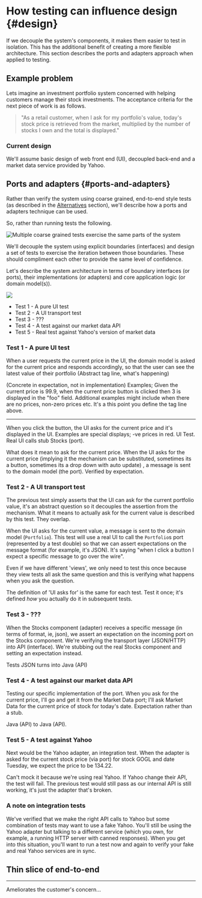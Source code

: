 # How testing can influence design {#design}

If we decouple the system's components, it makes them easier to test in isolation. This has the additional benefit of creating a more flexible architecture. This section describes the ports and adapters approach when applied to testing.



## Example problem

Lets imagine an investment portfolio system concerned with helping customers manage their stock investments. The acceptance criteria for the next piece of work is as follows.

> "As a retail customer, when I ask for my portfolio's value, today's stock price is retrieved from the market, multiplied by the number of stocks I own and the total is displayed."



### Current design

We'll assume basic design of web front end (UI), decoupled back-end and a market data service provided by Yahoo.



## Ports and adapters {#ports-and-adapters}

Rather than verify the system using coarse grained, end-to-end style tests (as described in the [Alternatives](#use-a-hexagonal-architecture) section), we'll describe how a ports and adapters technique can be used.

So, rather than running tests the following.

![Multiple coarse grained tests exercise the same parts of the system](missing.png)

We'll decouple the system using explicit boundaries (interfaces) and design a set of tests to exercise the iteration between those boundaries. These should compliment each other to provide the same level of confidence.


Let's describe the system architecture in terms of boundary interfaces (or ports), their implementations (or adapters) and core application logic (or domain model(s)).

![](images/part2/design.md/ports-and-adapter-design.png)




* Test 1 - A pure UI test
* Test 2 - A UI transport test
* Test 3 - ???
* Test 4 - A test against our market data API
* Test 5 - Real test against Yahoo's version of market data


### Test 1 - A pure UI test

When a user requests the current price in the UI, the domain model is asked for the current price and responds accordingly, so that the user can see the latest value of their portfolio (Abstract tag line, what's happening)

(Concrete in expectation, not in implementation) Examples; Given the current price is 99.9, when the current price button is clicked then 3 is displayed in the "foo" field. Additional examples might include when there are no prices, non-zero prices etc. It's a this point you define the tag line above.

---

When you click the button, the UI asks for the current price and it's displayed in the UI. Examples are special displays; -ve prices in red. UI Test. Real UI calls stub Stocks (port).

What does it mean to ask for the current price. When the UI asks for the current price (implying it the mechanism can be substituted, sometimes its a button, sometimes its a drop down with auto update) , a message is sent to the domain model (the port). Verified by expectation.



### Test 2 - A UI transport test

The previous test simply asserts that the UI can ask for the current portfolio value, it's an abstract question so it decouples the assertion from the mechanism. What it means to actually ask for the current value is described by this test. They overlap.

When the UI asks for the current value, a message is sent to the domain model (`Portfolio`). This test will use a real UI to call the `Portfolio`s port (represented by a test double) so that we can assert expectations on the message format (for example, it's JSON). It's saying "when I click a button I expect a specific message to go over the wire".




Even if we have different 'views', we only need to test this once because they view tests all ask the same question and this is verifying what happens when you ask the question.

The definition of 'UI asks for' is the same for each test. Test it once; it's defined _how_ you actually do it in subsequent tests.



### Test 3 - ???

When the Stocks component (adapter) receives a specific message (in terms of format, ie, json), we assert an expectation on the incoming port on the Stocks component. We're verifying the transport layer (JSON/HTTP) into API (interface). We're stubbing out the real Stocks component and setting an expectation instead.

Tests JSON turns into Java (API)



### Test 4 - A test against our market data API

Testing our specific implementation of the port. When you ask for the current price, I'll go and get it from the Market Data port; I'll ask Market Data for the current price of stock for today's date. Expectation rather than a stub.

Java (API) to Java (API).



### Test 5 - A test against Yahoo

Next would be the Yahoo adapter, an integration test. When the adapter is asked for the current stock price (via port) for stock GOGL and date Tuesday, we expect the price to be 134.22.

Can't mock it because we're using real Yahoo. If Yahoo change their API, the test will fail. The previous test would still pass as our internal API is still working, it's just the adapter that's broken.



### A note on integration tests

We've verified that we make the right API calls to Yahoo but some combination of tests may want to use a fake Yahoo. You'll still be using the Yahoo adapter but talking to a different service (which you own, for example, a running HTTP server with canned responses). When you get into this situation, you'll want to run a test now and again to verify your fake and real Yahoo services are in sync.



## Thin slice of end-to-end

---
 Ameliorates the customer's concern...